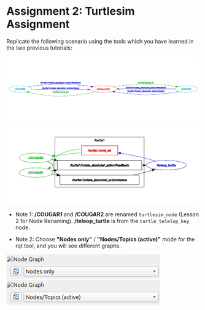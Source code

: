 # Assignment 2: Turtlesim Assignment

Replicate the following scenario using the tools which you have learned in the two previous tutorials:

![ROS2 hw1 turtlesim1](../figures/assignments/ros2_hw1_turtlesim1.png)
![ROS2 hw1 turtlesim2](../figures/assignments/ros2_hw1_turtlesim2.png)

* Note 1: **/COUGAR1** and **/COUGAR2** are renamed `turtlesim_node` (Lesson 2 for Node Renaming). **/teleop_turtle** is from the `turtle_telelop_key` node.

* Note 2: Choose **"Nodes only"** / **"Nodes/Topics (active)"** mode for the rqt tool, and you will see  different graphs.

![ROS2 assignment1 turtlesim rqt hint1](../figures/assignments/ros2_hw1_turtlesim1_rqt1.png)
![ROS2 assignment1 turtlesim rqt hint2](../figures/assignments/ros2_hw1_turtlesim1_rqt2.png)

